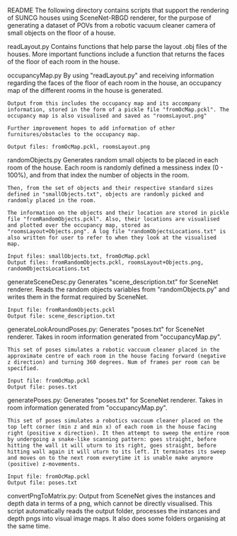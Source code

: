 README
The following directory contains scripts that support the rendering of SUNCG houses using SceneNet-RBGD renderer, for the purpose of generating a dataset of POVs from a robotic vacuum cleaner camera of small objects on the floor of a house. 


readLayout.py
	Contains functions that help parse the layout .obj files of the houses. More important functions include a function that returns the faces of the floor of each room in the house.


occupancyMap.py
	By using "readLayout.py" and receiving information regarding the faces of the floor of each room in the house, an occupancy map of the different rooms in the house is generated. 

	Output from this includes the occupancy map and its accompany information, stored in the form of a pickle file "fromOcMap.pckl". The occupancy map is also visualised and saved as "roomsLayout.png"

	Further improvement hopes to add information of other furnitures/obstacles to the occupancy map.

	Output files: fromOcMap.pckl, roomsLayout.png


randomObjects.py
	Generates random small objects to be placed in each room of the house. Each room is randomly defined a messiness index (0 - 100%), and from that index the number of objects in the room. 

	Then, from the set of objects and their respective standard sizes defined in "smallObjects.txt", objects are randomly picked and randomly placed in the room. 

	The information on the objects and their location are stored in pickle file "fromRandomObjects.pckl". Also, their locations are visualised and plotted over the occupancy map, stored as "roomsLayout+Objects.png". A log file "randomObjectsLocations.txt" is also written for user to refer to when they look at the visualised map.

	Input files: smallObjects.txt, fromOcMap.pckl
	Output files: fromRandomObjects.pckl, roomsLayout+Objects.png, randomObjectsLocations.txt


generateSceneDesc.py
	Generates "scene_description.txt" for SceneNet renderer. Reads the random objects variables from "randomObjects.py" and writes them in the format required by SceneNet.

	Input file: fromRandomObjects.pckl
	Output file: scene_description.txt


generateLookAroundPoses.py:
	Generates "poses.txt" for SceneNet renderer. Takes in room information generated from "occupancyMap.py". 

	This set of poses simulates a robotic vaccuum cleaner placed in the approximate centre of each room in the house facing forward (negative z direction) and turning 360 degrees. Num of frames per room can be specified. 

	Input file: fromOcMap.pckl
	Output file: poses.txt


generatePoses.py:
	Generates "poses.txt" for SceneNet renderer. Takes in room information generated from "occupancyMap.py". 

	This set of poses simulates a robotics vaccuum cleaner placed on the top left corner (min z and min x) of each room in the house facing right (positive x direction). It then attempt to sweep the entire room by undergoing a snake-like scanning pattern: goes straight, before hitting the wall it will uturn to its right, goes straight, before hitting wall again it will uturn to its left. It terminates its sweep and moves on to the next room everytime it is unable make anymore (positive) z-movements. 

	Input file: fromOcMap.pckl
	Output file: poses.txt


convertPngToMatrix.py: 
	Output from SceneNet gives the instances and depth data in terms of a png, which cannot be directly visualised. This script automatically reads the output folder, processes the instances and depth pngs into visual image maps. It also does some folders organising at the same time. 


